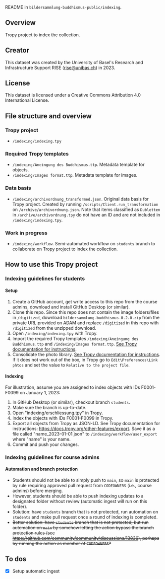 README in `bildersammlung-buddhismus-public/indexing`.

## Overview

Tropy project to index the collection. 

## Creator

This dataset was created by the University of Basel's Research and Infrastructure Support RISE (rise@unibas.ch) in 2023.

## License

This dataset is licensed under a Creative Commons Attribution 4.0 International License.

## File structure and overview

### Tropy project

- `/indexing/indexing.tpy`

### Required Tropy templates

- `/indexing/Aneingung des Buddhismus.ttp`. Metadata template for objects.
- `/indexing/Images format.ttp`. Metadata template for images.

### Data basis

- `/indexing/archivordnung_transformed.json`. Original data basis for Tropy project. Created by running `/scripts/Client.run_transformation` on `/archive/archivordnung.json`. Note that items classified as `Dubletten` in `/archive/archivordnung.tpy` do not have an ID and are not included in `/indexing/indexing.tpy`.

### Work in progress

- `/indexing/workflow`. Semi-automated workflow on `students` branch to collaborate on Tropy project to index the collection.

## How to use this Tropy project

### Indexing guidelines for students

#### Setup

1. Create a GitHub account, get write access to this repo from the course admins, download and install GitHub Desktop (or similar).
2. Clone this repo. Since this repo does not contain the image folders/files in `/digitized`, download `bildersammlung-buddhismus-0.2.0.zip` from the private URL provided on ADAM and replace `/digitized` in this repo with `/digitized` from the unzipped download.
3. Open `/indexing/indexing.tpy` with Tropy.
4. Import the required Tropy templates `/indexing/Aneingung des Buddhismus.ttp` and `/indexing/Images format.ttp`. [See Tropy documentation for instructions](https://docs.tropy.org/in-the-template-editor/export-import-templates).
5. Consolidate the photo library. [See Tropy documentation for instructions](https://docs.tropy.org/using-tropy/add_files#consolidate-your-photo-library.). If it does not work out of the box, in Tropy go to `Edit\Preferences\Link phtos` and set the value to `Relative to the project file`.

#### Indexing

For illustration, assume you are assigned to index objects with IDs F0001-F0099 on January 1, 2023:

1. In GitHub Desktop (or similar), checkout branch `students`.
2. Make sure the branch is up-to-date.
3. Open "indexing/erschliessung.tpy" in Tropy.
4. Index the objects with IDs F0001-F0099 in Tropy.
5. Export all objects from Tropy as JSON-LD. See Tropy documentation for instructions: https://docs.tropy.org/other-features/export. Save it as a file called "name_2023-01-01.json" to `/indexing/workflow/user_export` where "name" is your name.
6. Commit and push your changes.

### Indexing guidelines for course admins

#### Automation and branch protection
- Students should not be able to simply push to `main`, so `main` is protected by rule requiring approved pull request from `CODEOWNERS` (i.e., course admins) before merging.
- However, students should be able to push indexing updates to a designated folder without review (automatic ingest will run on this folder).
- Solution: have `students` branch that is not protected, run automation on `students` and make pull request once a round of indexing is completed.
- ~~Better solution: have `students` branch that is not protected, but run automation on `main` by somehow letting the action bypass the branch protection rules (see https://github.com/community/community/discussions/13836), perhaps by running the action as member of `CODEOWNERS`?~~

## To dos

- [x] Setup automatic ingest
